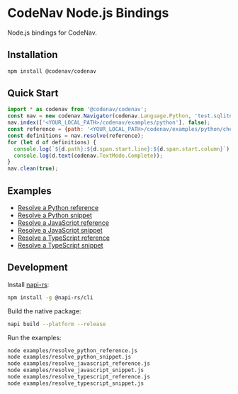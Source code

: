 # CodeNav Node.js Bindings

Node.js bindings for CodeNav.


## Installation

```bash
npm install @codenav/codenav
```


## Quick Start

```javascript
import * as codenav from '@codenav/codenav';
const nav = new codenav.Navigator(codenav.Language.Python, 'test.sqlite', false);
nav.index(['<YOUR_LOCAL_PATH>/codenav/examples/python'], false);
const reference = {path: '<YOUR_LOCAL_PATH>/codenav/examples/python/chef.py', line: 2, column: 0, text: 'broil'};
const definitions = nav.resolve(reference);
for (let d of definitions) {
  console.log(`${d.path}:${d.span.start.line}:${d.span.start.column}`);
  console.log(d.text(codenav.TextMode.Complete));
}
nav.clean(true);
```


## Examples

- [Resolve a Python reference](examples/resolve_python_reference.js)
- [Resolve a Python snippet](examples/resolve_python_snippet.js)
- [Resolve a JavaScript reference](examples/resolve_javascript_reference.js)
- [Resolve a JavaScript snippet](examples/resolve_javascript_snippet.js)
- [Resolve a TypeScript reference](examples/resolve_typescript_reference.js)
- [Resolve a TypeScript snippet](examples/resolve_typescript_snippet.js)


## Development

Install [napi-rs][1]:

```bash
npm install -g @napi-rs/cli
```

Build the native package:

```bash
napi build --platform --release
```

Run the examples:

```bash
node examples/resolve_python_reference.js
node examples/resolve_python_snippet.js
node examples/resolve_javascript_reference.js
node examples/resolve_javascript_snippet.js
node examples/resolve_typescript_reference.js
node examples/resolve_typescript_snippet.js
```


[1]: https://napi.rs/